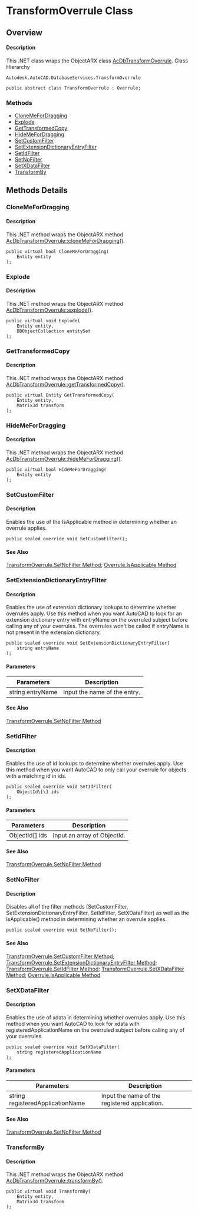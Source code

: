 # TransformOverrule Class

## Overview

#### Description
This .NET class wraps the ObjectARX class [AcDbTransformOverrule](AcDbTransformOverrule.md).
Class Hierarchy
```text
Autodesk.AutoCAD.DatabaseServices.TransformOverrule
```

```text
public abstract class TransformOverrule : Overrule;
```

### Methods

- [CloneMeForDragging](#clonemefordragging)
- [Explode](#explode)
- [GetTransformedCopy](#gettransformedcopy)
- [HideMeForDragging](#hidemefordragging)
- [SetCustomFilter](#setcustomfilter)
- [SetExtensionDictionaryEntryFilter](#setextensiondictionaryentryfilter)
- [SetIdFilter](#setidfilter)
- [SetNoFilter](#setnofilter)
- [SetXDataFilter](#setxdatafilter)
- [TransformBy](#transformby)


## Methods Details

### CloneMeForDragging

#### Description
This .NET method wraps the ObjectARX method [AcDbTransformOverrule::cloneMeForDragging()](AcDbTransformOverrule__cloneMeForDragging@AcDbEntity_.md).
```text
public virtual bool CloneMeForDragging(
    Entity entity
);
```

### Explode

#### Description
This .NET method wraps the ObjectARX method [AcDbTransformOverrule::explode()](AcDbTransformOverrule__explode@AcDbEntity_@AcDbVoidPtrArray_.md).
```text
public virtual void Explode(
    Entity entity, 
    DBObjectCollection entitySet
);
```

### GetTransformedCopy

#### Description
This .NET method wraps the ObjectARX method [AcDbTransformOverrule::getTransformedCopy()](AcDbTransformOverrule__getTransformedCopy@AcDbEntity_@AcGeMatrix3d_@AcDbEntity__.md).
```text
public virtual Entity GetTransformedCopy(
    Entity entity, 
    Matrix3d transform
);
```

### HideMeForDragging

#### Description
This .NET method wraps the ObjectARX method [AcDbTransformOverrule::hideMeForDragging()](AcDbTransformOverrule__hideMeForDragging@AcDbEntity_.md).
```text
public virtual bool HideMeForDragging(
    Entity entity
);
```

### SetCustomFilter

#### Description
Enables the use of the IsApplicable method in determining whether an overrule applies.
```text
public sealed override void SetCustomFilter();
```

#### See Also
[TransformOverrule.SetNoFilter Method](Autodesk_AutoCAD_DatabaseServices_TransformOverrule_SetNoFilter.md); [Overrule.IsApplicable Method](Autodesk_AutoCAD_Runtime_Overrule_IsApplicable@RXObject.md)

### SetExtensionDictionaryEntryFilter

#### Description
Enables the use of extension dictionary lookups to determine whether overrules apply. 
Use this method when you want AutoCAD to look for an extension dictionary entry with entryName on the overruled subject before calling any of your overrules. The overrules won't be called if entryName is not present in the extension dictionary.
```text
public sealed override void SetExtensionDictionaryEntryFilter(
    string entryName
);
```

#### Parameters

| Parameters | Description |
| --- | --- |
| string entryName | Input the name of the entry. |

#### See Also
[TransformOverrule.SetNoFilter Method](Autodesk_AutoCAD_DatabaseServices_TransformOverrule_SetNoFilter.md)

### SetIdFilter

#### Description
Enables the use of id lookups to determine whether overrules apply. 
Use this method when you want AutoCAD to only call your overrule for objects with a matching id in ids.
```text
public sealed override void SetIdFilter(
    ObjectId\[\] ids
);
```

#### Parameters

| Parameters | Description |
| --- | --- |
| ObjectId[] ids | Input an array of ObjectId. |

#### See Also
[TransformOverrule.SetNoFilter Method](Autodesk_AutoCAD_DatabaseServices_TransformOverrule_SetNoFilter.md)

### SetNoFilter

#### Description
Disables all of the filter methods (SetCustomFilter, SetExtensionDictionaryEntryFilter, SetIdFilter, SetXDataFilter) as well as the IsApplicable() method in determining whether an overrule applies.
```text
public sealed override void SetNoFilter();
```

#### See Also
[TransformOverrule.SetCustomFilter Method](Autodesk_AutoCAD_DatabaseServices_TransformOverrule_SetCustomFilter.md); [TransformOverrule.SetExtensionDictionaryEntryFilter Method](Autodesk_AutoCAD_DatabaseServices_TransformOverrule_SetExtensionDictionaryEntryFilter@string.md); [TransformOverrule.SetIdFilter Method](Autodesk_AutoCAD_DatabaseServices_TransformOverrule_SetIdFilter@ObjectId\[\].md); [TransformOverrule.SetXDataFilter Method](Autodesk_AutoCAD_DatabaseServices_TransformOverrule_SetXDataFilter@string.md); [Overrule.IsApplicable Method](Autodesk_AutoCAD_Runtime_Overrule_IsApplicable@RXObject.md)

### SetXDataFilter

#### Description
Enables the use of xdata in determining whether overrules apply. Use this method when you want AutoCAD to look for xdata with registeredApplicationName on the overruled subject before calling any of your overrules.
```text
public sealed override void SetXDataFilter(
    string registeredApplicationName
);
```

#### Parameters

| Parameters | Description |
| --- | --- |
| string registeredApplicationName | Input the name of the registered application. |

#### See Also
[TransformOverrule.SetNoFilter Method](Autodesk_AutoCAD_DatabaseServices_TransformOverrule_SetNoFilter.md)

### TransformBy

#### Description
This .NET method wraps the ObjectARX method [AcDbTransformOverrule::transformBy()](AcDbTransformOverrule__transformBy@AcDbEntity_@AcGeMatrix3d_.md).
```text
public virtual void TransformBy(
    Entity entity, 
    Matrix3d transform
);
```
